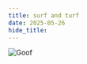 ```yaml
---
title: surf and turf
date: 2025-05-26
hide_title:
---
```


![Goof](/img/surfnturf.jpg)

<p>&nbsp;</p>
<p>&nbsp;</p>
<p>&nbsp;</p>
<p>&nbsp;</p>
<p>&nbsp;</p>